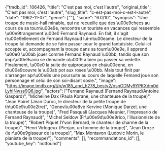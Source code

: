 {"tmdb_id": 106426, "title": "C'est pas moi, c'est l'autre", "original_title": "C'est pas moi, c'est l'autre", "slug_title": "c-est-pas-moi-c-est-l-autre", "date": "1962-11-07", "genre": [""], "score": "6.0/10", "synopsis": "Une troupe de music-hall minable, qui ne recueille que des \u00e9checs au cours de sa tourn\u00e9e, rencontre un touriste en vacances qui ressemble \u00e9trangement \u00e0 Fernand Raynaud. En fait, il s'agit r\u00e9ellement de Fernand Raynaud lui-m\u00eame. Le directeur de la troupe lui demande de se faire passer pour le grand fantaisiste. Celui-ci accepte et, accompagnant la troupe dans sa tourn\u00e9e, il apprend \u00e0 \u00ab jouer comme Fernand Raynaud \u00bb, tandis que son impr\u00e9sario se demande o\u00f9 a bien pu passer sa vedette. Finalement, \u00e0 la suite de quiproquos en cha\u00eene, on d\u00e9couvre le \u00ab pot aux roses \u00bb. Mais tout finit par s'arranger apr\u00e8s une poursuite au cours de laquelle Femand joue son personnage et celui de son soi-disant sosie.", "image": "https://image.tmdb.org/t/p/w185_and_h278_bestv2/osnGDMy9YPKXdm0dLyhINwss9Q6.jpg", "actors": ["Fernand Raynaud (Fernand Raynaud/Antoine Gaspard)", "Micheline Dax (Paula Korane, une chanteuse de la troupe)", "Jean Poiret (Jean Duroc, le directeur de la petite troupe de th\u00e9\u00e2tre)", "Genevi\u00e8ve Kervine (Monique Darzel, une chanteuse de la troupe)", "Fred Pasquali (Jacques Meunier, l'impresario de Fernand Raynaud)", "Michel Seldow (Fr\u00e9d\u00e9rico, l'illusionniste de la troupe)", "Robert Piquet (Yvon Bernard, le chanteur de charme de la troupe)", "Henri Virlogeux (Pierjan, un homme de la troupe)", "Jean Droze (le r\u00e9gisseur de la troupe)", "Max Montavon (Ludovic Morin, le pianiste de la troupe)"], "comments": [], "recommandations_id": [], "youtube_key": "notfound"}